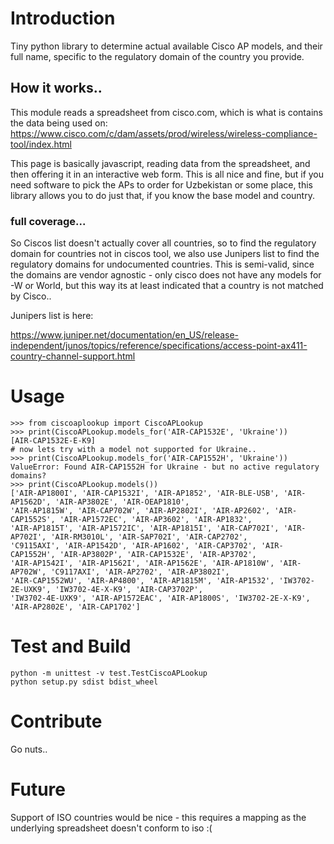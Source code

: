 # Introduction 
Tiny python library to determine actual available Cisco AP models, and their full name, specific to the regulatory 
domain of the country you provide.
## How it works..
This module reads a spreadsheet from cisco.com, which is what is contains the data being used on:
https://www.cisco.com/c/dam/assets/prod/wireless/wireless-compliance-tool/index.html

This page is basically javascript, reading data from the spreadsheet, and then offering it in an interactive web form.
This is all nice and fine, but if you need software to pick the APs to order for Uzbekistan or some place, this library 
allows you to do just that, if you know the base model and country.

### full coverage...
So Ciscos list doesn't actually cover all countries, so to find the regulatory domain for countries
not in ciscos tool, we also use Junipers list to find the regulatory domains for undocumented countries.
This is semi-valid, since the domains are vendor agnostic - only cisco does not have any models for -W or World, but 
this way its at least indicated that a country is not matched by Cisco..

Junipers list is here: 

https://www.juniper.net/documentation/en_US/release-independent/junos/topics/reference/specifications/access-point-ax411-country-channel-support.html


# Usage

```
>>> from ciscoaplookup import CiscoAPLookup
>>> print(CiscoAPLookup.models_for('AIR-CAP1532E', 'Ukraine'))
[AIR-CAP1532E-E-K9]
# now lets try with a model not supported for Ukraine..
>>> print(CiscoAPLookup.models_for('AIR-CAP1552H', 'Ukraine'))
ValueError: Found AIR-CAP1552H for Ukraine - but no active regulatory domains?
>>> print(CiscoAPLookup.models())
['AIR-AP1800I', 'AIR-CAP1532I', 'AIR-AP1852', 'AIR-BLE-USB', 'AIR-AP1562D', 'AIR-AP3802E', 'AIR-OEAP1810', 
'AIR-AP1815W', 'AIR-CAP702W', 'AIR-AP2802I', 'AIR-AP2602', 'AIR-CAP1552S', 'AIR-AP1572EC', 'AIR-AP3602', 'AIR-AP1832', 
'AIR-AP1815T', 'AIR-AP1572IC', 'AIR-AP1815I', 'AIR-CAP702I', 'AIR-AP702I', 'AIR-RM3010L', 'AIR-SAP702I', 'AIR-CAP2702', 
'C9115AXI', 'AIR-AP1542D', 'AIR-AP1602', 'AIR-CAP3702', 'AIR-CAP1552H', 'AIR-AP3802P', 'AIR-CAP1532E', 'AIR-AP3702', 
'AIR-AP1542I', 'AIR-AP1562I', 'AIR-AP1562E', 'AIR-AP1810W', 'AIR-AP702W', 'C9117AXI', 'AIR-AP2702', 'AIR-AP3802I', 
'AIR-CAP1552WU', 'AIR-AP4800', 'AIR-AP1815M', 'AIR-AP1532', 'IW3702-2E-UXK9', 'IW3702-4E-X-K9', 'AIR-CAP3702P', 
'IW3702-4E-UXK9', 'AIR-AP1572EAC', 'AIR-AP1800S', 'IW3702-2E-X-K9', 'AIR-AP2802E', 'AIR-CAP1702']

```


# Test and Build
```
python -m unittest -v test.TestCiscoAPLookup
python setup.py sdist bdist_wheel
```
    
# Contribute
Go nuts..

# Future
Support of ISO countries would be nice - this requires a mapping as the underlying spreadsheet 
doesn't conform to iso :(
